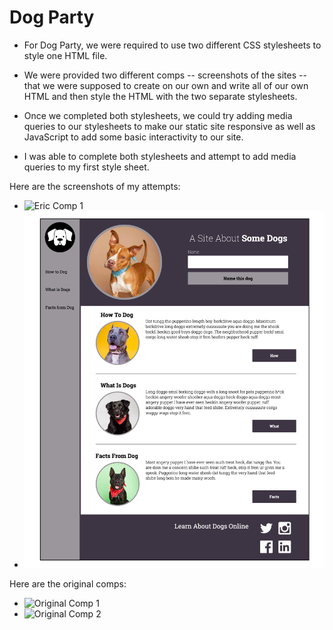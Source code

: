 # Dog Party

* For Dog Party, we were required to use two different CSS stylesheets to style one HTML file.

* We were provided two different comps -- screenshots of the sites -- that we were supposed to create on our own and write all of our own HTML and then style the HTML with the two separate stylesheets.

* Once we completed both stylesheets, we could try adding media queries to our stylesheets to make our static site responsive as well as JavaScript to add some basic interactivity to our site.

* I was able to complete both stylesheets and attempt to add media queries to my first style sheet.

Here are the screenshots of my attempts:

* ![](https://github.com/eoneill23/dog_party/blob/master/images/_Users_ericoneill_dog-party_index.html_how_to_dog%3DHow%20(1).png" "Eric Comp 1")
* ![](https://github.com/eoneill23/dog_party/blob/master/images/_Users_ericoneill_dog-party_index.html_how_to_dog%3DHow%20(2).png "Eric Comp 2")

Here are the original comps: 

* ![](http://frontend.turing.io/assets/images/projects/zen-garden/zen-garden-01.jpg "Original Comp 1")
* ![](http://frontend.turing.io/assets/images/projects/zen-garden/zen-garden-02.jpg "Original Comp 2")